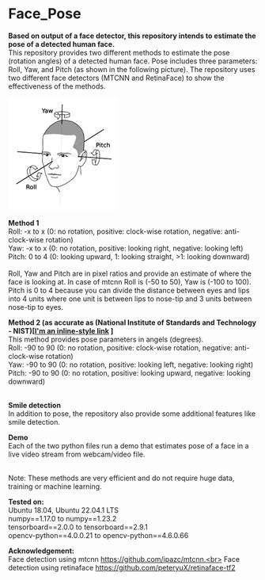 # Face_Pose
<b>Based on output of a face detector, this repository intends to estimate the pose of a detected human face.</b><br>
This repository provides two different methods to estimate the pose (rotation angles) of a detected human face. Pose includes three parameters: Roll, Yaw, and Pitch (as shown in the following picture). The repository uses two different face detectors (MTCNN and RetinaFace) to show the effectiveness of the methods.<br>

![Alt text](./pose_demo.png?raw=true "Title")

<b>Method 1</b><br>
Roll: -x to x (0: no rotation, positive: clock-wise rotation, negative: anti-clock-wise rotation)<br>
Yaw:  -x to x (0: no rotation, positive: looking right, negative: looking left)<br>
Pitch: 0 to 4 (0: looking upward, 1: looking straight, >1: looking downward)<br><br>
Roll, Yaw and Pitch are in pixel ratios and provide an estimate of where the face is looking at. In case of mtcnn Roll is (-50 to 50), Yaw is (-100 to 100). Pitch is 0 to 4 because you can divide the distance between eyes and lips into 4 units where one unit is between lips to nose-tip and 3 units between nose-tip to eyes.<br>

<b>Method 2 (as accurate as (National Institute of Standards and Technology - NIST)[[I'm an inline-style link](https://www.google.com)
]</b><br>
This method provides pose parameters in angels (degrees).<br>
Roll: -90 to 90 (0: no rotation, positive: clock-wise rotation, negative: anti-clock-wise rotation)<br>
Yaw:  -90 to 90 (0: no rotation, positive: looking left, negative: looking right)<br>
Pitch: -90 to 90 (0: no rotation, positive: looking upward, negative: looking downward)<br><br>

<b>Smile detection</b><br>
In addition to pose, the repository also provide some additional features like smile detection.

<b>Demo</b><br>
Each of the two python files run a demo that estimates pose of a face in a live video stream from webcam/video file.<br><br>

Note: These methods are very efficient and do not require huge data, training or machine learning.

<b>Tested on:</b><br>
Ubuntu 18.04, Ubuntu 22.04.1 LTS<br>
numpy==1.17.0 to numpy==1.23.2<br>
tensorboard==2.0.0 to tensorboard==2.9.1<br>
opencv-python==4.0.0.21 to opencv-python==4.6.0.66<br>

<b>Acknowledgement:</b><br>
Face detection using mtcnn https://github.com/ipazc/mtcnn.<br>
Face detection using retinaface https://github.com/peteryuX/retinaface-tf2
